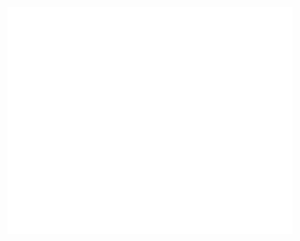 <div align="center">
  <br>
  <img src="https://github.com/archcorsair/archcorsair/raw/master/header.svg?sanitize=true" width="800" height="400">
  <br>
</div>
